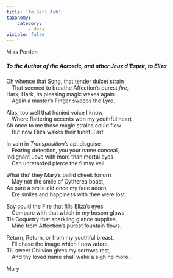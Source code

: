 ```yaml
---
title: 'To Serl Ach'
taxonomy:
    category:
        - docs
visible: false
---
```


<div class="author">Miss Porden</div>

##### To the Author of the Acrostic, and other Jeux d'Esprit, to Eliza

Oh whence that Song, that tender dulcet strain  
&emsp;That seemed to breathe Affection’s purest *fire*,  
Hark, Hark, its pleasing magic wakes again  
&emsp;Again a master’s Finger sweeps the Lyre.  

Alas, too well that honied voice I know  
&emsp;Where flattering accents won my youthful heart  
Ah once to me those magic strains could flow  
&emsp;But now Eliza wakes their tuneful art.  

In vain in *Transposition’s* apt disguise  
&emsp;Fearing detection, you your name conceal,  
Indignant Love with more than mortal eyes  
&emsp;Can unretarded pierce the flimsy veil.  
 
What tho’ they Mary’s pallid cheek forlorn  
&emsp;May not the smile of Cytherea boast,  
As pure a smile did once my face adorn,  
&emsp;Ere smiles and happiness with thee were lost.  

Say could the Fire that fills Eliza’s eyes  
&emsp;Compare with that which in my bosom glows  
Tis Coquetry that sparkling glance supplies,  
&emsp;Mine from Affection’s purest fountain flows.  
 
Return, Return, or from my youthful breast,  
&emsp;I’ll chase the image which I now adore,  
Till sweet Oblivion gives my sorrows rest,  
&emsp;And thy loved name shall wake a sigh no more.  
 
Mary